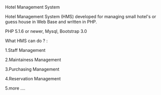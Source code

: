 Hotel Management System

Hotel Management System (HMS) developed for managing small hotel's or guess house in Web Base and written in PHP.

PHP 5.1.6 or newer,
Mysql,
Bootstrap 3.0

What HMS can do ? :

1.Staff Management

2.Maintainess Management

3.Purchasing Management

4.Reservation Management

5.more ....
